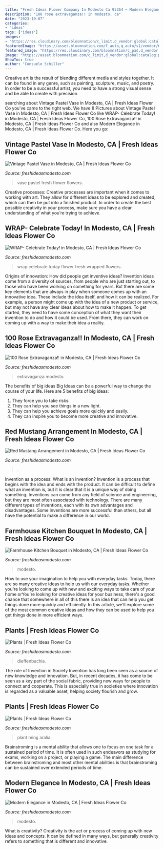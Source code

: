 ```yaml
---
title: "Fresh Ideas Flower Company In Modesto Ca 95354 ~ Modern Elegance In Modesto, Ca"
description: "100 rose extravaganza!! in modesto, ca"
date: "2023-10-07"
categories:
- "ideas"
tags: ["ideas"]
images:
- "https://res.cloudinary.com/bloomnation/c_limit,d_vendor:global:catalog:product:image.png,f_auto,fl_preserve_transparency,q_auto/v1546661952/vendor/6235/catalog/product/2/0/20190104081531_file_5c2fbee3705fd.jpg"
featuredImage: "https://asset.bloomnation.com/f_auto,q_auto/v1/vendor/6235/cms/e6c0b1f07339_1574876663.jpg"
featured_image: "https://res.cloudinary.com/bloomnation/c_pad,d_vendor:global:catalog:product:image.png,f_auto,fl_preserve_transparency,q_auto/v1582885637/vendor/6235/catalog/product/2/0/20200228022633_file_5e587a59eefba_5e587a7b999aa.jpg"
image: "https://asset.bloomnation.com/c_limit,d_vendor:global:catalog:product:image.png,f_auto,fl_preserve_transparency,q_auto/v1599883687/vendor/6235/catalog/product/2/0/20190321095410_file_5c940802139d9.jpg"
ShowToc: true
author: "Consuelo Schiller"
---
```



Creative art is the result of blending different media and styles together. It can be found in any genre, such as painting, sculpture, music, and poetry. In order to be a successful artist, you need to have a strong visual sense and be able to create with precision.

	

		
searching about Vintage Pastel Vase in Modesto, CA | Fresh Ideas Flower Co you've came to the right web. We have 8 Pictures about Vintage Pastel Vase in Modesto, CA | Fresh Ideas Flower Co like WRAP- Celebrate Today! in Modesto, CA | Fresh Ideas Flower Co, 100 Rose Extravaganza!! in Modesto, CA | Fresh Ideas Flower Co and also Modern Elegance in Modesto, CA | Fresh Ideas Flower Co. Here you go:
		
    
## Vintage Pastel Vase In Modesto, CA | Fresh Ideas Flower Co

<img loading=lazy src="https://res.cloudinary.com/bloomnation/c_pad,d_vendor:global:catalog:product:image.png,f_auto,fl_preserve_transparency,q_auto/v1582885637/vendor/6235/catalog/product/2/0/20200228022633_file_5e587a59eefba_5e587a7b999aa.jpg" onerror="this.onerror=null;this.src='https://tse4.mm.bing.net/th?id=OIP.-XCdRsFN5-CYII72-EdLiwHaJ4&amp;pid=15.1';" alt="Vintage Pastel Vase in Modesto, CA | Fresh Ideas Flower Co">

_Source: freshideasmodesto.com_

>vase pastel fresh flower flowers. 

	

Creative processes:
Creative processes are important when it comes to working with art. They allow for different ideas to be explored and created, which can then be put into a finished product. In order to create the best possible creativity in your process, make sure you have a clear understanding of what you’re trying to achieve.

    
## WRAP- Celebrate Today! In Modesto, CA | Fresh Ideas Flower Co

<img loading=lazy src="https://asset.bloomnation.com/c_pad,d_vendor:global:catalog:product:image.png,f_auto,fl_preserve_transparency,q_auto/v1612326594/vendor/6235/catalog/product/2/0/20190826093402_file_5d64504ac5995_5d64529dcf5b4.jpg" onerror="this.onerror=null;this.src='https://tse1.mm.bing.net/th?id=OIP.gMh6eGXEHTriX3-o9NcQvgHaJ4&amp;pid=15.1';" alt="WRAP- Celebrate Today! in Modesto, CA | Fresh Ideas Flower Co">

_Source: freshideasmodesto.com_

>wrap celebrate today flower fresh wrapped flowers. 

	

Origins of innovation: How did people get inventive ideas?
Invention ideas come from a diversity of sources, from people who are just starting out, to those who have been working on something for years. But there are some key elements that are always in play when someone comes up with an innovative idea. These include the idea itself, and how it can be realized. For example, a person might come up with the idea of a new product or service, but may not have any clear ideas about how to make it happen. To get started, they need to have some conception of what they want their invention to do and how it could be used. From there, they can work on coming up with a way to make their idea a reality.

    
## 100 Rose Extravaganza!! In Modesto, CA | Fresh Ideas Flower Co

<img loading=lazy src="https://asset.bloomnation.com/c_pad,d_vendor:global:catalog:product:image.png,f_auto,fl_preserve_transparency,q_auto/v1605615159/vendor/6235/catalog/product/2/0/20200911095959_file_5f5bf35f697a8_5f5bf3dca1eaf.jpg" onerror="this.onerror=null;this.src='https://tse2.mm.bing.net/th?id=OIP.uEU_vD076tUP2Gq1PEpyYwHaJ4&amp;pid=15.1';" alt="100 Rose Extravaganza!! in Modesto, CA | Fresh Ideas Flower Co">

_Source: freshideasmodesto.com_

>extravaganza modesto. 

	

The benefits of big ideas
Big Ideas can be a powerful way to change the course of your life. Here are 5 benefits of big ideas:
1. They force you to take risks.
2. They can help you see things in a new light.
3. They can help you achieve goals more quickly and easily.
4. They can inspire you to become more creative and innovative.

    
## Red Mustang Arrangement In Modesto, CA | Fresh Ideas Flower Co

<img loading=lazy src="https://res.cloudinary.com/bloomnation/c_limit,d_vendor:global:catalog:product:image.png,f_auto,fl_preserve_transparency,q_auto/v1546661952/vendor/6235/catalog/product/2/0/20190104081531_file_5c2fbee3705fd.jpg" onerror="this.onerror=null;this.src='https://tse4.mm.bing.net/th?id=OIP.Ck3MbBIVnHnrgONoU25l2gHaJ4&amp;pid=15.1';" alt="Red Mustang Arrangement in Modesto, CA | Fresh Ideas Flower Co">

_Source: freshideasmodesto.com_

>. 

	

Invention as a process: What is an invention?
Invention is a process that begins with the idea and ends with the product. It can be difficult to define what an invention is, but it is clear that it is a unique way of doing something. Inventions can come from any field of science and engineering, but they are most often associated with technology. There are many different types of inventions, each with its own advantages and disadvantages. Some inventions are more successful than others, but all have the potential to make a difference in our world.

    
## Farmhouse Kitchen Bouquet In Modesto, CA | Fresh Ideas Flower Co

<img loading=lazy src="https://asset.bloomnation.com/c_limit,d_vendor:global:catalog:product:image.png,f_auto,fl_preserve_transparency,q_auto/v1599883687/vendor/6235/catalog/product/2/0/20190321095410_file_5c940802139d9.jpg" onerror="this.onerror=null;this.src='https://tse2.mm.bing.net/th?id=OIP.s_r89a-vjR2T5McNpn1WIwHaJ4&amp;pid=15.1';" alt="Farmhouse Kitchen Bouquet in Modesto, CA | Fresh Ideas Flower Co">

_Source: freshideasmodesto.com_

>modesto. 

	

How to use your imagination to help you with everyday tasks.
Today, there are so many creative ideas to help us with our everyday tasks. Whether you're looking to come up with new and exciting ways to take care of your home orYou're looking for creative ideas for your business, there's a good chance that somewhere in all of this there is an idea that can help you get things done more quickly and efficiently. In this article, we'll explore some of the most common creative ideas and how they can be used to help you get things done in more efficient ways.

    
## Plants | Fresh Ideas Flower Co

<img loading=lazy src="https://asset.bloomnation.com/f_auto,q_auto/v1/vendor/6235/cms/e6c0b1f07339_1574876663.jpg" onerror="this.onerror=null;this.src='https://tse4.mm.bing.net/th?id=OIP.Bs0p8a7P6ej5J-62vsBN0QHaJ4&amp;pid=15.1';" alt="Plants | Fresh Ideas Flower Co">

_Source: freshideasmodesto.com_

>dieffenbachia. 

	

The role of Invention in Society
Invention has long been seen as a source of new knowledge and innovation. But, in recent decades, it has come to be seen as a key part of the social fabric, providing new ways for people to connect and cooperate. This is especially true in societies where innovation is regarded as a valuable asset, helping society flourish and grow.

    
## Plants | Fresh Ideas Flower Co

<img loading=lazy src="https://asset.bloomnation.com/f_auto,q_auto/v1/vendor/6235/cms/7c9bd7b11e20_1574876467.jpg" onerror="this.onerror=null;this.src='https://tse3.mm.bing.net/th?id=OIP.2QeEl-gFx6fT2xk76S0UpwHaJ4&amp;pid=15.1';" alt="Plants | Fresh Ideas Flower Co">

_Source: freshideasmodesto.com_

>plant ming aralia. 

	

Brainstroming is a mental ability that allows one to focus on one task for a sustained period of time. It is often used in such endeavors as studying for exams, working on a project, or playing a game. The main difference between brainstroming and most other mental abilities is that brainstroming can be sustained over extended periods of time.

    
## Modern Elegance In Modesto, CA | Fresh Ideas Flower Co

<img loading=lazy src="https://res.cloudinary.com/bloomnation/c_limit,d_vendor:global:catalog:product:image.png,f_auto,fl_preserve_transparency,q_auto/v1590109217/vendor/6235/catalog/product/2/0/20200205070136_file_5e3b111053412_5e3b11c4ea95b.jpg" onerror="this.onerror=null;this.src='https://tse4.mm.bing.net/th?id=OIP.mS_hOrB5ebi4Uiv1YUYCbgHaJ4&amp;pid=15.1';" alt="Modern Elegance in Modesto, CA | Fresh Ideas Flower Co">

_Source: freshideasmodesto.com_

>modesto. 

	

What is creativity?
Creativity is the act or process of coming up with new ideas and concepts. It can be defined in many ways, but generally creativity refers to something that is different and innovative.

